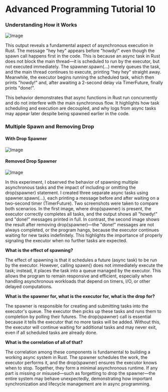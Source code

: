 # Advanced Programming Tutorial 10

### Understanding How it Works

![Image](https://github.com/user-attachments/assets/4c918548-bab5-4ef7-9669-d6ac42d0f4d6)

This output reveals a fundamental aspect of asynchronous execution in Rust. The message "hey hey" appears before "howdy!" even though the spawn call happens first in the code. This is because an async task in Rust does not block the main thread—it is scheduled to run by the executor, but not executed immediately. The spawner.spawn(...) merely queues the task, and the main thread continues to execute, printing "hey hey" straight away. Meanwhile, the executor begins running the scheduled task, which then prints "howdy!" and, after awaiting a 2-second delay via TimerFuture, finally prints "done!".

This behavior demonstrates that async functions in Rust run concurrently and do not interfere with the main synchronous flow. It highlights how task scheduling and execution are decoupled, and why logs from async tasks may appear later despite being spawned earlier in the code.

### Multiple Spawn and Removing Drop

#### With Drop Spawner

![Image](https://github.com/user-attachments/assets/80ab03f1-4760-4c8c-a09e-6455ae5ca02d)

#### Removed Drop Spawner

![Image](https://github.com/user-attachments/assets/a5b96c97-6863-4aa2-abc8-b98648af0b7e)

In this experiment, I observed the behavior of spawning multiple asynchronous tasks and the impact of including or omitting the drop(spawner) statement. I created three separate async tasks using spawner.spawn(...), each printing a message before and after waiting on a two-second timer (TimerFuture). Two screenshots were taken to compare both scenarios. In the first image, where drop(spawner) is present, the executor correctly completes all tasks, and the output shows all "howdy!" and "done!" messages printed in full. In contrast, the second image shows the result after removing drop(spawner)—the "done!" messages are not always completed, or the program hangs, because the executor continues waiting for new tasks indefinitely. This highlights the importance of properly signaling the executor when no further tasks are expected.

**What is the effect of spawning?** <br>

The effect of spawning is that it schedules a future (async task) to be run by the executor. However, calling spawn() does not immediately execute the task; instead, it places the task into a queue managed by the executor. This allows the program to remain responsive and efficient, especially when handling asynchronous workloads that depend on timers, I/O, or other delayed computations.

**What is the spawner for, what is the executor for, what is the drop for?** <br>

The spawner is responsible for creating and submitting tasks into the executor's queue. The executor then picks up these tasks and runs them to completion by polling their futures. The drop(spawner) call is essential because it tells the executor that no more tasks will be added. Without this, the executor will continue waiting for additional tasks and may never exit, even if all scheduled tasks are already done.

**What is the correlation of all of that?** <br>

The correlation among these components is fundamental to building a working async system in Rust. The spawner schedules the work, the executor performs it, and the drop(spawner) ensures the executor knows when to stop. Together, they form a minimal asynchronous runtime. If any part is missing or misused—such as forgetting to drop the spawner—the entire system may behave unexpectedly, demonstrating how important synchronization and lifecycle management are in async programming.